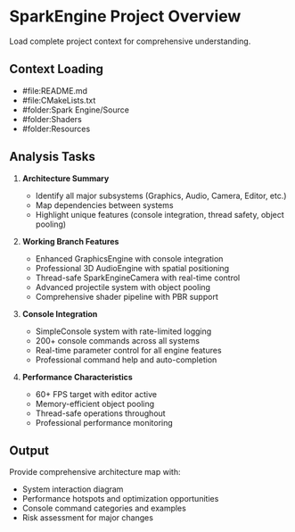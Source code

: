 # SparkEngine Project Overview
Load complete project context for comprehensive understanding.

## Context Loading
- #file:README.md
- #file:CMakeLists.txt  
- #folder:Spark Engine/Source
- #folder:Shaders
- #folder:Resources

## Analysis Tasks
1. **Architecture Summary**
   - Identify all major subsystems (Graphics, Audio, Camera, Editor, etc.)
   - Map dependencies between systems
   - Highlight unique features (console integration, thread safety, object pooling)

2. **Working Branch Features**
   - Enhanced GraphicsEngine with console integration
   - Professional 3D AudioEngine with spatial positioning
   - Thread-safe SparkEngineCamera with real-time control
   - Advanced projectile system with object pooling
   - Comprehensive shader pipeline with PBR support

3. **Console Integration**
   - SimpleConsole system with rate-limited logging
   - 200+ console commands across all systems
   - Real-time parameter control for all engine features
   - Professional command help and auto-completion

4. **Performance Characteristics**
   - 60+ FPS target with editor active
   - Memory-efficient object pooling
   - Thread-safe operations throughout
   - Professional performance monitoring

## Output
Provide comprehensive architecture map with:
- System interaction diagram
- Performance hotspots and optimization opportunities
- Console command categories and examples
- Risk assessment for major changes
